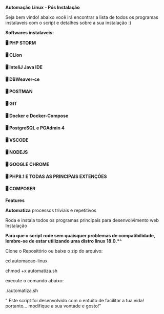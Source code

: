 **Automação Linux - Pós Instalação**

Seja bem vindo! abaixo você irá encontrar a lista de todos os programas instalaveis com o script e detalhes sobre a sua instalação :)

**Softwares instalaveis:**

**🖥️ PHP STORM**

**🖥️ CLion**

**🖥️ InteliJ Java IDE**

**🖥️ DBWeaver-ce**

**🖥️ POSTMAN**

**🖥️ GIT**

**🖥️ Docker e Docker-Compose**

**🖥️ PostgreSQL e PGAdmin 4**

**🖥️ VSCODE**

**🖥 NODEJS**

**🖥️ GOOGLE CHROME**

**🖥️ PHP8.1 E TODAS AS PRINCIPAIS EXTENÇÕES**

**🖥️ COMPOSER**

**Features**

**Automatiza** processos triviais e repetitivos

Roda e instala todos os programas principais para desenvolvimento web
Instalação

**Para que o script rode sem quaisquer problemas de compatibilidade, lembre-se
de estar utilizando uma distro linux 18.0.*^**

Clone o Repositório ou baixe o zip do arquivo:

cd automacao-linux

chmod +x automatiza.sh

execute o comando abaixo:

./automatiza.sh

" Este script foi desenvolvido com o entuito de facilitar a tua vida! portanto… modifique a sua vontade e gosto!"
